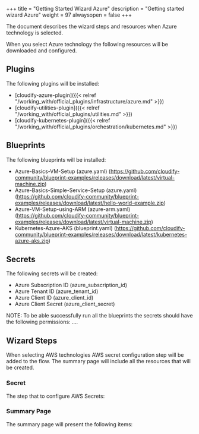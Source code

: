 +++
title = "Getting Started Wizard Azure"
description = "Getting started wizard Azure"
weight = 97
alwaysopen = false
+++

The document describes the wizard steps and resources when Azure technology is selected.

When you select Azure technology the following resources will be downloaded and configured.

## Plugins

The following plugins will be installed:

* [cloudify-azure-plugin]({{< relref "/working_with/official_plugins/infrastructure/azure.md" >}})
* [cloudify-utilities-plugin]({{< relref "/working_with/official_plugins/utilities.md" >}})
* [cloudify-kubernetes-plugin]({{< relref "/working_with/official_plugins/orchestration/kubernetes.md" >}})


## Blueprints

The following blueprints will be installed:
* Azure-Basics-VM-Setup (azure.yaml) (https://github.com/cloudify-community/blueprint-examples/releases/download/latest/virtual-machine.zip)
* Azure-Basics-Simple-Service-Setup (azure.yaml) (https://github.com/cloudify-community/blueprint-examples/releases/download/latest/hello-world-example.zip)
* Azure-VM-Setup-using-ARM (azure-arm.yaml) (https://github.com/cloudify-community/blueprint-examples/releases/download/latest/virtual-machine.zip)
* Kubernetes-Azure-AKS (blueprint.yaml) (https://github.com/cloudify-community/blueprint-examples/releases/download/latest/kubernetes-azure-aks.zip)

## Secrets

The following secrets will be created:

- Azure Subscription ID (azure_subscription_id)
- Azure Tenant ID (azure_tenant_id)
- Azure Client ID (azure_client_id)
- Azure Client Secret (azure_client_secret)

NOTE: To be able successfully run all the blueprints the secrets should have the following permissions:
....

## Wizard Steps

When selecting AWS technologies AWS secret configuration step will be added to the flow. The summary page will include all the resources that will be created.
 
### Secret

The step that to configure AWS Secrets:


### Summary Page

The summary page will present the following items:
